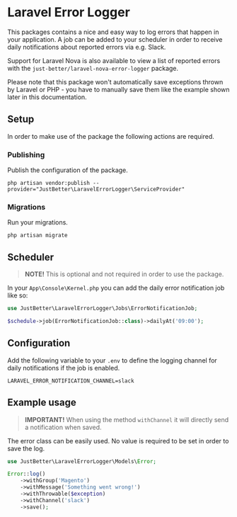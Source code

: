 # Laravel Error Logger

This packages contains a nice and easy way to log errors that happen in your application. A job can be added to your
scheduler in order to receive daily notifications about reported errors via e.g. Slack.

Support for Laravel Nova is also available to view a list of reported errors with
the `just-better/laravel-nova-error-logger` package.

Please note that this package won't automatically save exceptions thrown by Laravel or PHP - you have to manually save
them like the example shown later in this documentation.

## Setup

In order to make use of the package the following actions are required.

### Publishing

Publish the configuration of the package.

```shell
php artisan vendor:publish --provider="JustBetter\LaravelErrorLogger\ServiceProvider"
```

### Migrations

Run your migrations.

```shell
php artisan migrate
```

## Scheduler

> **NOTE!** This is optional and not required in order to use the package.

In your `App\Console\Kernel.php` you can add the daily error notification job like so:

```php
use JustBetter\LaravelErrorLogger\Jobs\ErrorNotificationJob;

$schedule->job(ErrorNotificationJob::class)->dailyAt('09:00');
```

## Configuration

Add the following variable to your `.env` to define the logging channel for daily notifications if the job is enabled.

```
LARAVEL_ERROR_NOTIFICATION_CHANNEL=slack
```

## Example usage

> **IMPORTANT!** When using the method `withChannel` it will directly send a notification when saved.

The error class can be easily used. No value is required to be set in order to save the log.

```php
use JustBetter\LaravelErrorLogger\Models\Error;

Error::log()
    ->withGroup('Magento')
    ->withMessage('Something went wrong!')
    ->withThrowable($exception)
    ->withChannel('slack')
    ->save();
```
